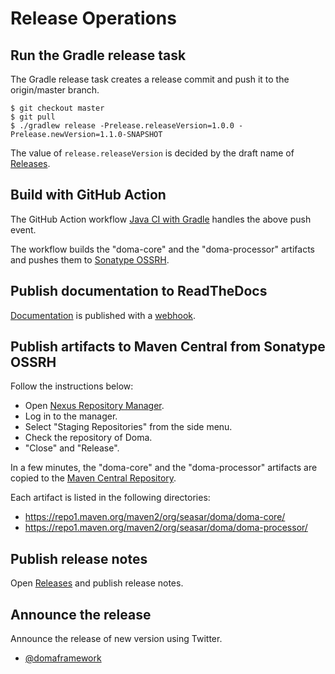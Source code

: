 # Release Operations

## Run the Gradle release task

The Gradle release task creates a release commit and push it to the origin/master branch.

```
$ git checkout master
$ git pull
$ ./gradlew release -Prelease.releaseVersion=1.0.0 -Prelease.newVersion=1.1.0-SNAPSHOT
```

The value of `release.releaseVersion` is decided by the draft name of
[Releases](https://github.com/domaframework/doma/releases).

## Build with GitHub Action

The GitHub Action workflow [Java CI with Gradle](.github/workflows/ci.yml) handles the above push event.

The workflow builds the "doma-core" and the "doma-processor" artifacts
and pushes them to [Sonatype OSSRH](https://central.sonatype.org/pages/ossrh-guide.html).

## Publish documentation to ReadTheDocs

[Documentation](https://doma.readthedocs.io/en/latest/)
is published with a [webhook](https://docs.readthedocs.io/en/stable/webhooks.html).

## Publish artifacts to Maven Central from Sonatype OSSRH

Follow the instructions below:

- Open [Nexus Repository Manager](https://oss.sonatype.org/).
- Log in to the manager.
- Select "Staging Repositories" from the side menu.
- Check the repository of Doma.
- "Close" and "Release".

In a few minutes, the "doma-core" and the "doma-processor" artifacts
are copied to the [Maven Central Repository](https://repo1.maven.org/).

Each artifact is listed in the following directories:

- https://repo1.maven.org/maven2/org/seasar/doma/doma-core/
- https://repo1.maven.org/maven2/org/seasar/doma/doma-processor/

## Publish release notes

Open [Releases](https://github.com/domaframework/doma/releases)
and publish release notes.

## Announce the release

Announce the release of new version using Twitter.
- [@domaframework](https://twitter.com/domaframework)
